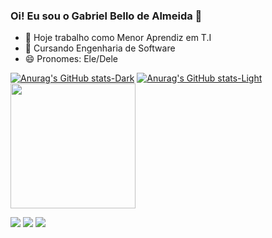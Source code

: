 ### Oi! Eu sou o Gabriel Bello de Almeida 👋

- 🔭 Hoje trabalho como Menor Aprendiz em T.I
- 🌱 Cursando Engenharia de Software
- 😄 Pronomes: Ele/Dele

[![Anurag's GitHub stats-Dark](https://github-readme-stats.vercel.app/api?username=gabrielbelloo&show_icons=true&theme=dark#gh-dark-mode-only)](https://github.com/anuraghazra/github-readme-stats#gh-dark-mode-only)
[![Anurag's GitHub stats-Light](https://github-readme-stats.vercel.app/api?username=gabrielbelloo&show_icons=true&theme=default#gh-light-mode-only)](https://github.com/anuraghazra/github-readme-stats#gh-light-mode-only)<a href="https://github.com/anuraghazra/convoychat">
  <img height=200 align="center" src="https://github-readme-stats.vercel.app/api/top-langs?username=gabrielbelloo&theme=dark#gh-dark-mode-only)](https://github.com/anuraghazra/github-readme-stats#gh-dark-mode-only)&layout=compact&langs_count=8&card_width=320" />
</a>

<div> 
  <a href="https://instagram.com/gabrielbelloo" target="_blank"><img src="https://img.shields.io/badge/-Instagram-%23E4405F?style=for-the-badge&logo=instagram&logoColor=white" target="_blank"></a>
  <a href = "mailto:gabriel.bello.almeida@hotmail.com"><img src="https://img.shields.io/badge/-Gmail-%23333?style=for-the-badge&logo=gmail&logoColor=white" target="_blank"></a>
  <a href="https://www.linkedin.com/in/gabriel-bello-de-almeida" target="_blank"><img src="https://img.shields.io/badge/-LinkedIn-%230077B5?style=for-the-badge&logo=linkedin&logoColor=white" target="_blank"></a> 
  
